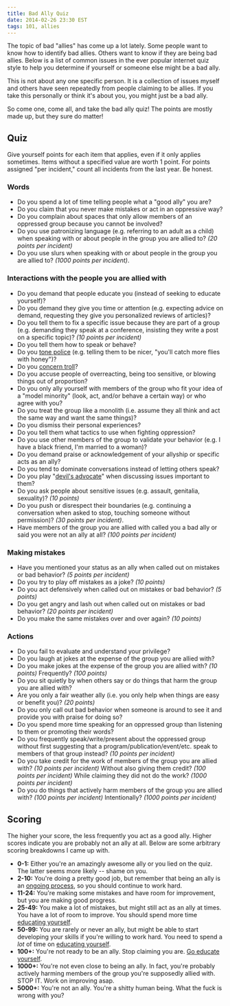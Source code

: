 ```yaml
---
title: Bad Ally Quiz
date: 2014-02-26 23:30 EST
tags: 101, allies
---
```


The topic of bad "allies" has come up a lot lately. Some people want to know how to identify bad allies.
Others want to know if they are being bad allies. Below is a list of common issues in the ever popular
internet quiz style to help you determine if yourself or someone else might be a bad ally.

This is not about any one specific person. It is a collection of issues myself and others
have seen repeatedly from people claiming to be allies. If you take this personally or think
it's about you, you might just be a bad ally.

So come one, come all, and take the bad ally quiz! The points are mostly made up, but they sure do matter!


## Quiz
Give yourself points for each item that applies, even if it only applies sometimes. Items without a specified value are worth 1 point. For points assigned "per incident," count all incidents from the last year. Be honest.

### Words
* Do you spend a lot of time telling people what a "good ally" you are?
* Do you claim that you never make mistakes or act in an oppressive way?
* Do you complain about spaces that only allow members of an oppressed group because you cannot be involved?
* Do you use patronizing language (e.g. referring to an adult as a child) when speaking with or about people in the group you are allied to? *(20 points per incident)*
* Do you use slurs when speaking with or about people in the group you are allied to? *(1000 points per incident)*.


### Interactions with the people you are allied with
* Do you demand that people educate you (instead of seeking to educate yourself)?
* Do you demand they give you time or attention (e.g. expecting advice on demand, requesting they give you personalized reviews of articles)?
* Do you tell them to fix a specific issue because they are part of a group (e.g. demanding they speak at a conference, insisting they write a post on a specific topic)? *(10 points per incident)*
* Do you tell them how to speak or behave?
* Do you [tone police](http://geekfeminism.wikia.com/wiki/Tone_argument) (e.g. telling them to be nicer, "you'll catch more flies with honey")?
* Do you [concern troll](http://geekfeminism.wikia.com/wiki/Concern_troll)?
* Do you accuse people of overreacting, being too sensitive, or blowing things out of proportion?
* Do you only ally yourself with members of the group who fit your idea of a "model minority" (look, act, and/or behave a certain way) or who agree with you?
* Do you treat the group like a monolith (i.e. assume they all think and act the same way and want the same things)?
* Do you dismiss their personal experiences?
* Do you tell them what tactics to use when fighting oppression?
* Do you use other members of the group to validate your behavior (e.g. I have a black friend, I'm married to a woman)?
* Do you demand praise or acknowledgement of your allyship or specific acts as an ally?
* Do you tend to dominate conversations instead of letting others speak?
* Do you play "[devil's advocate](http://www.shakesville.com/2013/10/liss-says-stuff-3-devils-advocate.html)" when discussing issues important to them?
* Do you ask people about sensitive issues (e.g. assault, genitalia, sexuality)? *(10 points)*
* Do you push or disrespect their boundaries (e.g. continuing a conversation when asked to stop, touching someone without permission)? *(30 points per incident)*.
* Have members of the group you are allied with called you a bad ally or said you were not an ally at all? *(100 points per incident)*

### Making mistakes
* Have you mentioned your status as an ally when called out on mistakes or bad behavior? *(5 points per incident)*
* Do you try to play off mistakes as a joke? *(10 points)*
* Do you act defensively when called out on mistakes or bad behavior? *(5 points)*
* Do you get angry and lash out when called out on mistakes or bad behavior? *(20 points per incident)*
* Do you make the same mistakes over and over again? *(10 points)*

### Actions
* Do you fail to evaluate and understand your privilege?
* Do you laugh at jokes at the expense of the group you are allied with?
* Do you make jokes at the expense of the group you are allied with? *(10 points)* Frequently? *(100 points)*
* Do you sit quietly by when others say or do things that harm the group you are allied with?
* Are you only a fair weather ally (i.e. you only help when things are easy or benefit you)? *(20 points)*
* Do you only call out bad behavior when someone is around to see it and provide you with praise for doing so?
* Do you spend more time speaking for an oppressed group than listening to them or promoting their words?
* Do you frequently speak/write/present about the oppressed group without first suggesting that a program/publication/event/etc. speak to members of that group instead? *(10 points per incident)*
* Do you take credit for the work of members of the group you are allied with? *(10 points per incident)* Without also giving them credit? *(100 points per incident)* While claiming they did not do the work? *(1000 points per incident)*
* Do you do things that actively harm members of the group you are allied with? *(100 points per incident)* Intentionally? *(1000 points per incident)*

## Scoring
The higher your score, the less frequently you act as a good ally. Higher scores indicate you are probably
not an ally at all. Below are some arbitrary scoring breakdowns I came up with.

* **0-1:** Either you're an amazingly awesome ally or you lied on the quiz. The latter seems more likely -- shame on you.
* **2-10:** You're doing a pretty good job, but remember that being an ally is an [ongoing process](http://www.shakesville.com/2013/04/on-fixed-state-ally-model-vs-process.html), so you should continue to work hard.
* **11-24:** You're making some mistakes and have room for improvement, but you are making good progress.
* **25-49:** You make a lot of mistakes, but might still act as an ally at times. You have a lot of room to improve. You should spend more time [educating yourself](blog/2013/11/02/101-off-limits/).
* **50-99:** You are rarely or never an ally, but might be able to start developing your skills if you're willing to work hard. You need to spend a *lot* of time on [educating yourself](blog/2013/11/02/101-off-limits/).
* **100+:** You're not ready to be an ally. Stop claiming you are. [Go educate yourself](blog/2013/11/02/101-off-limits/).
* **1000+:** You're not even close to being an ally. In fact, you're probably actively harming members of the group you're supposedly allied with. STOP IT. Work on improving asap.
* **5000+:** You're not an ally. You're a shitty human being. What the fuck is wrong with you?
